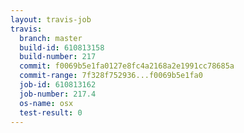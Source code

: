 ```yaml
---
layout: travis-job
travis:
  branch: master
  build-id: 610813158
  build-number: 217
  commit: f0069b5e1fa0127e8fc4a2168a2e1991cc78685a
  commit-range: 7f328f752936...f0069b5e1fa0
  job-id: 610813162
  job-number: 217.4
  os-name: osx
  test-result: 0
---
```

